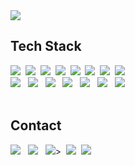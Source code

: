 <img src="https://capsule-render.vercel.app/api?type=venom&color=auto&height=300&section=header&text=Mobile%20Developer&fontSize=90" />

## Tech Stack
<div align="start">
<a href="https://www.android.com/intl/ko_kr/"><img src="https://img.shields.io/badge/Android-34A853?style=flat-square&logo=Android&logoColor=white"/></a>&nbsp;
<a href="https://developer.apple.com/kr/"><img src="https://img.shields.io/badge/IOS-000000?style=flat-square&logo=Apple&logoColor=white"/></a>&nbsp;
<a href="https://developer.apple.com/kr/swift/"><img src="https://img.shields.io/badge/Swift-F05138?style=flat-square&logo=Swift&logoColor=white"/></a>&nbsp;
<a href="https://flutter.dev/"><img src="https://img.shields.io/badge/Flutter-02569B?style=flat-square&logo=Flutter&logoColor=white"/></a>&nbsp;
<a href="https://dart-ko.dev/"><img src="https://img.shields.io/badge/Dart-0175C2?style=flat-square&logo=Dart&logoColor=white"/></a>&nbsp;
<a href="https://v3-docs.vuejs-korea.org/"><img src="https://img.shields.io/badge/Vue.js-4FC08D?style=flat-square&logo=Vue.js&logoColor=white"/></a>&nbsp;
<a href="https://www.java.com/ko/"><img src="https://img.shields.io/badge/Java-ffa500?style=flat-square&logo=Java&logoColor=white"/></a>&nbsp;
<a href="https://developer.mozilla.org/ko/docs/Web/JavaScript"><img src="https://img.shields.io/badge/JavaScript-F7DF1E?style=flat-square&logo=JavaScript&logoColor=white"/></a>
</div>
</div> <div align="start"> 
    <a href="https://developer.mozilla.org/ko/docs/Web/CSS"><img src="https://img.shields.io/badge/CSS3-1572B6?style=flat-square&logo=CSS3&logoColor=white"/></a> &nbsp;
    <a href="https://developer.mozilla.org/ko/docs/Glossary/HTML5"><img src="https://img.shields.io/badge/HTML5-E34F26?style=flat-square&logo=HTML5&logoColor=white"/></a> &nbsp;
    <a href="https://www.atlassian.com/software/jira?&aceid=&adposition=&adgroup=140479881486&campaign=18442480203&creative=656562805651&device=c&keyword=jira&matchtype=e&network=g&placement=&ds_kids=p73335832032&ds_e=GOOGLE&ds_eid=700000001558501&ds_e1=GOOGLE&gad_source=1&gclid=Cj0KCQjwu8uyBhC6ARIsAKwBGpTaQtACtDnEI7SMmbLjag8sAgnd_tDgVJW7mziC7mMHOCvvNV1LMp8aAtguEALw_wcB&gclsrc=aw.ds"><img src="https://img.shields.io/badge/Jira-0052CC?style=flat-square&logo=Jira&logoColor=white"/></a> &nbsp;
    <a href="https://www.gerritcodereview.com/"><img src="https://img.shields.io/badge/Gerrit-EEEEEE?style=flat-square&logo=Gerrit&logoColor=white"/></a>  &nbsp;
    <a href="https://mattermost.com/"><img src="https://img.shields.io/badge/Mattermost-0058CC?style=flat-square&logo=Mattermost&logoColor=white"/></a> &nbsp;
    <a href="https://developer.android.com/studio?hl=ko"><img src="https://img.shields.io/badge/AndroidStudio-3DDC84?style=flat-square&logo=AndroidStudio&logoColor=white"/></a> &nbsp;
    <a href="https://developer.apple.com/kr/xcode/"><img src="https://img.shields.io/badge/Xcode-147EFB?style=flat-square&logo=Xcode&logoColor=white"/></a> </div>


<br>

## Contact
<div align="start">
<a href="mailto:smyang0220@gmail.com"><img src="https://img.shields.io/badge/Gmail-EA4335?style=flat-square&logo=Gmail&logoColor=white"/></a> &nbsp;
<a href="mailto:smyang0220@naver.com"><img src="https://img.shields.io/badge/Kakao-FFCD00?style=flat-square&logo=Gmail&logoColor=white"/></a> &nbsp;
<a href="mailto:smyang0220@naver.com"><img src="https://img.shields.io/badge/Naver-03C75A?style=flat-square&logo=Naver&logoColor=white"/></a>>&nbsp;
<a href="https://100percent-me.tistory.com/"><img src="https://img.shields.io/badge/Tistory-000000?style=flat-square&logo=Tistory&logoColor=white"/></a>&nbsp;
<a href="https://www.instagram.com/sheep._.hy/"><img src="https://img.shields.io/badge/Instagram-E4405F?style=flat-square&logo=Instagram&logoColor=white"/></a>&nbsp;
</div>
